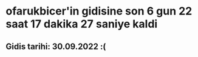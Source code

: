 # ofarukbicer'in gidisine son 6 gun 22 saat 17 dakika 27 saniye kaldi

## Gidis tarihi: 30.09.2022 :(